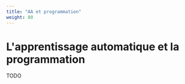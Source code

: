 ```yaml
---
title: "AA et programmation"
weight: 80
---
```


# L'apprentissage automatique et la programmation

TODO

